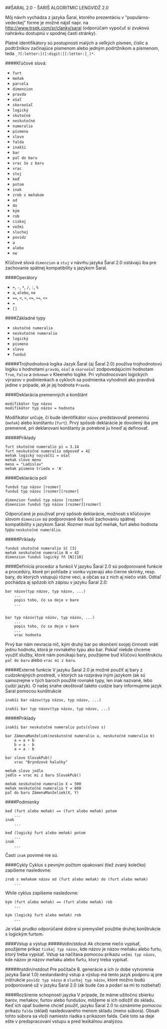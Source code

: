 ##ŠARAL 2.0 - ŠARIŠ ALGORITMIC LENGVIDŽ 2.0

Môj návrh vychádza z jazyka Šaral, ktorého prezentáciu v "populárno-vedeckej" forme je možné nájsť napr. na http://www.trsek.com/sr/clanky/saral (odporúčam vypočuť si zvukovú nahrávku dostupnú v spodnej časti stránky).

Platné identifikátory sú postupnosti malých a veľkých písmen, číslic a podtržníkov začínajúce písmenom alebo jedným podrtžníkom a písmenom, teda `_?[:letter:]([:digit:][:letter:]_)*`.

####Kľúčové slová:
* `furt`
* `meňak`
* `parcela`
* `dimenzion`
* `pravda`
* `ošaľ`
* `skoroošaľ`
* `logický`
* `skutočné`
* `neskutočné`
* `numeralio`
* `písmeno`
* `slovo`
* `falda`
* `inakši`
* `bar`
* `paľ do baru`
* `vrac še z baru`
* `vrac`
* `stuj`
* `keď`
* `potom`
* `inak`
* `zrob s meňakom`
* `od`
* `do`
* `kým`
* `rob`
* `ciskaj`
* `vežmi`
* `sluchaj`
* `povidz`
* `a`
* `alebo`
* `ne`

Kľúčové slová `dimenzion` a `stuj` v návrhu jazyka Šaral 2.0 ostávajú iba pre zachovanie spätnej kompatibility s jazykom Šaral.

####Operátory
* `+`, `-`, `*`, `/`, `:`, `%`
* `a`, `alebo`, `ne` 
* `==`, `<`, `>`, `<=`, `>=`, `<>`
* `=`
* `[]`

####Základné typy
* `skutočné numeralio`
* `neskutočné numeralio`
* `logický`
* `písmeno`
* `slovo`
* `funduš`

#####Trojhodnotová logika
Jazyk Šaral (aj Šaral 2.0) používa trojhodnotovú logiku s hodnotami `pravda`, `ošaľ` a `skoroošaľ` zodpovedajúcimi hodnotam `True`, `False` a `Unknown` v Kleeneho logike. Pri vyhodnocovaní logických výrazov v podmienkach a cykloch sa podmienka vyhodnotí ako pravdivá jedine v prípade, ak je jej hodnota `Pravda`.

####Deklarácia premenných a konštánt
```
modifikátor typ názov
modifikátor typ názov = hodnota
```

Modifikátor určuje, či bude identifikátor `názov` predstavovať premennú (`meňak`) alebo konštantu (`furt`). Prvý spôsob deklarácie je dovolený iba pre premenné, pri deklarovaní konštanty je potrebné ju hneď aj definovať.

#####Príklady
```
furt skutočné numeralio pi = 3.14
furt neskutočné numeralio odpoveď = 42
meňak logický najväčší = ošaľ
meňak slovo meno
meno = "Ladislav"
meňak písmeno trieda = 'A'
```

####Deklarácia polí
```
funduš typ názov [rozmer]
funduš typ názov [rozmer][rozmer]

dimenzion funduš typ názov [rozmer]
dimenzion funduš typ názov [rozmer][rozmer]
```
Odporúčané je používať prvý spôsob deklarácie, možnosti s kľúčovým slovom `dimenzion` sú podporované iba kvôli zachovaniu spätnej kompatibility s jazykom Šaral. Rozmer musí byť meňak, furt alebo hodnota typu `neskutočné numerálio`.

#####Príklady
```
funduš skutočné numeralio šč [3]
meňak neskutočné numeralio N = 42
dimenzion funduš logický fň [N][10]
```

####Definícia procedúr a funkcií
V jazyku Šaral 2.0 sú podporované funkcie a procedúry, ktoré pri pohľade z vonku vyzerajú ako čierne skrinky, resp. bary, do ktorých vstupujú rôzne veci, a občas sa z nich aj niečo vráti. Odtiaľ pochádza aj spôzob ich zápisu v jazyku Šaral 2.0:

```
bar názov(typ názov, typ názov, ...) 
	...
	popis toho, čo sa deje v bare
	...


bar typ názov(typ názov, typ názov, ...) 
	...
	popis toho, čo sa deje v bare
	...
	vrac hodnota
```

Prvý bar nám nevracia nič, kým druhý bar po skončení svojej činnosti vráti jednu hodnotu, ktorá je rovnakého typu ako bar.
Pokiaľ niekde chceme využiť služby, ktoré nám ponúkajú bary, použijeme buď kľúčovú konštrukciu `paľ do baru` alebo `vrac mi z baru`.

#####Externé funkcie
V jazyku Šaral 2.0 je možné použiť aj bary z cudzokrajných prostredí, v ktorých sa rozpráva iným jazykom (ak sú samozrejme v tých baroch  použité rovnaké typy, len inak nazvané, lebo cudzí jazyk). O našej snahe okoštovať takéto cudzie bary informujeme jazyk Šaral pomocou kunštrukcie

```
inakši bar názov(typ názov, typ názov, ...) 

inakši bar typ názov(typ názov, typ názov, ...) 
```


#####Príklady
```
inakši bar neskutočné numeralio puts(slovo s)

bar ZámenaManželiek(neskutočné numeralio a, neskutočné numeralio b)
	a = a + b
	b = a - b
	a = a - b
	
bar slovo SlovakPub()
	vrac "Bryndzové halušky"

meňak slovo jedlo
jedlo = vrac mi z baru SlovakPub()

meňak neskutočné numeralio X = 500
meňak neskutočné numeralio Y = 600
paľ do baru ZámenaManželiek(X, Y)
```
 
####Podmienky
```
keď (furt alebo meňak) == (furt alebo meňak) potom
	...
inak
	...
	
keď (logický furt alebo meňak) potom
	...
inak
	...
```
Časti `inak` povinné nie sú.

####Cykly
Cyklus s pevným počtom opakovaní (tiež zvaný kolečko) zapíšeme nasledovne:
```
zrob s meňakom názov od (furt alebo meňak) do (furt alebo meňak)
	...
```
While cyklus zapíšeme nasledovne:
```
kým (furt alebo meňak) == (furt alebo meňak) rob
	...

kým (logický furt alebo meňak) rob
	...
```
Je však prudko odporúčané dobre si premyslieť použitie druhej konštrukcie s logickým furtom.

####Vstup a výstup
#####stdin/stdout
Ak chceme niečo vypísať, použijeme príkaz `tiskaj typ názov`, kde názov je názov meňaku alebo furtu, ktorý treba vypísať.
Vstup sa načítava pomocou príkazu `vežmi typ názov`, kde názov je názov meňaku alebo furtu, ktorý treba vypísať.

#####nstdin/nstdout
Pre počítače 8. generácie a ich (v dobe vytvorenia jazyka Šaral 1.0) nestandardný vstup a výstup má tento jazyk podporu aj pre inštrukcie `povidz typ názov` a `sluchaj typ názov`, ktoré možno budú podporované už v jazyku Šaral 2.0 (ak bude čas a podarí sa mi to rozbehať)

####Rozšírenie schopností jayzka
V prípade, že máme užitočnú zbierku barov, meňakov, furtov alebo fundušov, môžeme si ich odložiť do skladu. Keď ich opať budeme chcieť použiť, jazyku Šaral 2.0 to oznámime pomocou príkazu `falda` (sklad) nasledovaného menom skladu (meno súbora). Obsah tohto súbora sa vloží namiesto riadka s príkazom falda. Celé toto sa deje ešte v predspracovaní vstupu a pred lexikálnou analýzou.
